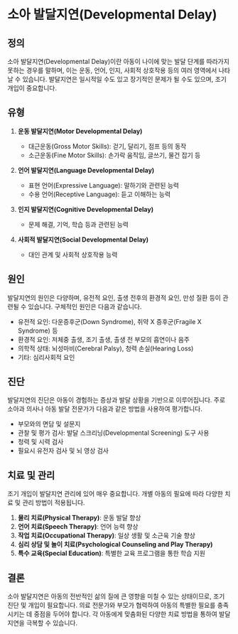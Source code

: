 # 소아 발달지연(Developmental Delay)

## 정의

소아 발달지연(Developmental Delay)이란 아동이 나이에 맞는 발달 단계를 따라가지 못하는 경우를 말하며, 이는 운동, 언어, 인지, 사회적 상호작용 등의 여러 영역에서 나타날 수 있습니다. 발달지연은 일시적일 수도 있고 장기적인 문제가 될 수도 있으며, 조기 개입이 중요합니다.

## 유형

1. **운동 발달지연(Motor Developmental Delay)**
   - 대근운동(Gross Motor Skills): 걷기, 달리기, 점프 등의 동작
   - 소근운동(Fine Motor Skills): 손가락 움직임, 글쓰기, 물건 잡기 등

2. **언어 발달지연(Language Developmental Delay)**
   - 표현 언어(Expressive Language): 말하기와 관련된 능력
   - 수용 언어(Receptive Language): 듣고 이해하는 능력

3. **인지 발달지연(Cognitive Developmental Delay)**
   - 문제 해결, 기억, 학습 등과 관련된 능력

4. **사회적 발달지연(Social Developmental Delay)**
   - 대인 관계 및 사회적 상호작용 능력

## 원인

발달지연의 원인은 다양하며, 유전적 요인, 출생 전후의 환경적 요인, 만성 질환 등이 관련될 수 있습니다. 구체적인 원인은 다음과 같습니다.

- 유전적 요인: 다운증후군(Down Syndrome), 취약 X 증후군(Fragile X Syndrome) 등
- 환경적 요인: 저체중 출생, 조기 출생, 출생 전 부모의 흡연이나 음주
- 의학적 상태: 뇌성마비(Cerebral Palsy), 청력 손실(Hearing Loss)
- 기타: 심리사회적 요인

## 진단

발달지연의 진단은 아동이 경험하는 증상과 발달 상황을 기반으로 이루어집니다. 주로 소아과 의사나 아동 발달 전문가가 다음과 같은 방법을 사용하여 평가합니다.

- 부모와의 면담 및 설문지
- 관찰 및 평가 검사: 발달 스크리닝(Developmental Screening) 도구 사용
- 청력 및 시력 검사
- 필요시 유전자 검사 및 뇌 영상 검사

## 치료 및 관리

조기 개입이 발달지연 관리에 있어 매우 중요합니다. 개별 아동의 필요에 따라 다양한 치료 및 관리 방법이 적용됩니다.

1. **물리 치료(Physical Therapy)**: 운동 발달 향상
2. **언어 치료(Speech Therapy)**: 언어 능력 향상
3. **작업 치료(Occupational Therapy)**: 일상 생활 및 소근육 기술 향상
4. **심리 상담 및 놀이 치료(Psychological Counseling and Play Therapy)**
5. **특수 교육(Special Education)**: 특별한 교육 프로그램을 통한 학습 지원

## 결론

소아 발달지연은 아동의 전반적인 삶의 질에 큰 영향을 미칠 수 있는 상태이므로, 조기 진단 및 개입이 필요합니다. 의료 전문가와 부모가 협력하여 아동의 특별한 필요를 충족시키는 데 중점을 두어야 합니다. 각 아동에게 맞춤화된 다양한 치료 방법을 통하여 발달지연을 극복할 수 있습니다.